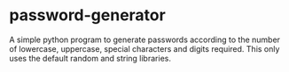 # password-generator

A simple python program to generate passwords according to the number of lowercase, uppercase, special characters and digits required. This only uses the default random and string libraries.
